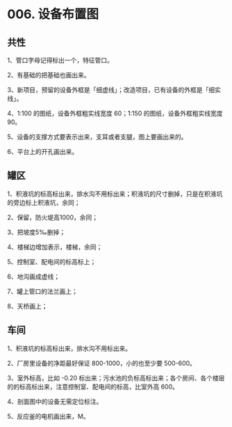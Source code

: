 # 006. 设备布置图

## 共性

1、管口字母记得标出一个，特征管口。

2、有基础的把基础也画出来。

3、新项目，预留的设备外框是「细虚线」；改造项目，已有设备的外框是「细实线」。

4、1:100 的图纸，设备外框粗实线宽度 60；1:150 的图纸，设备外框粗实线宽度 90。

5、设备的支撑方式要表示出来，支耳或者支腿，图上要画出来的。

6、平台上的开孔画出来。

## 罐区

1、积液坑的标高标出来，排水沟不用标出来；积液坑的尺寸删掉，只是在积液坑的旁边标上积液坑，余同；

2、保留，防火堤高1000，余同；

3、把坡度5‰删掉；

4、楼梯边增加表示，楼梯，余同；

5、控制室、配电间的标高标上； 

6、地沟画成虚线；

7、罐上管口的法兰画上；

8、天桥画上；

## 车间

1、积液坑的标高标出来，排水沟不用标出来。

2、厂房里设备的净距最好保证 800-1000，小的也至少要 500-600。

3、室外标高，比如 -0.20 标出来；污水池的负标高标出来；各个房间、各个楼层的的标高标出来，注意控制室、配电间的标高，比室外高 600。

4、剖面图中的设备无需定位标注。

5、反应釜的电机画出来，M。





